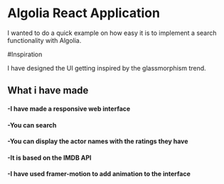 # Algolia React Application

I wanted to do a quick example on how easy it is to implement a search functionality with Algolia.

#Inspiration

I have designed the UI getting inspired by the glassmorphism trend.

## What i have made

#### -I have made a responsive web interface
#### -You can search
#### -You can display the actor names with the ratings they have
#### -It is based on the IMDB API
#### -I have used framer-motion to add animation to the interface
